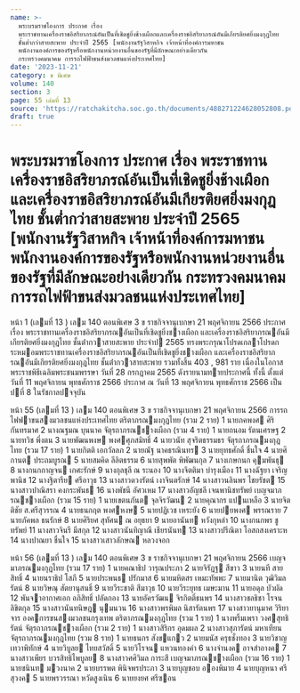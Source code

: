 ```yaml
---
name: >-
  พระบรมราชโองการ ประกาศ เรื่อง
  พระราชทานเครื่องราชอิสริยาภรณ์อันเป็นที่เชิดชูยิ่งช้างเผือกและเครื่องราชอิสริยาภรณ์อันมีเกียรติยศยิ่งมงกุฎไทย
  ชั้นต่ำกว่าสายสะพาย ประจำปี 2565 [พนักงานรัฐวิสาหกิจ เจ้าหน้าที่องค์การมหาชน
  พนักงานองค์การของรัฐหรือพนักงานหน่วยงานอื่นของรัฐที่มีลักษณะอย่างเดียวกัน
  กระทรวงคมนาคม การรถไฟฟ้าขนส่งมวลชนแห่งประเทศไทย]
date: '2023-11-21'
category: ข พิเศษ
volume: 140
section: 3
page: 55 เล่มที่ 13
source: 'https://ratchakitcha.soc.go.th/documents/488271224628052808.pdf'
draft: true
---
```


# พระบรมราชโองการ ประกาศ เรื่อง พระราชทานเครื่องราชอิสริยาภรณ์อันเป็นที่เชิดชูยิ่งช้างเผือกและเครื่องราชอิสริยาภรณ์อันมีเกียรติยศยิ่งมงกุฎไทย ชั้นต่ำกว่าสายสะพาย ประจำปี 2565 [พนักงานรัฐวิสาหกิจ เจ้าหน้าที่องค์การมหาชน พนักงานองค์การของรัฐหรือพนักงานหน่วยงานอื่นของรัฐที่มีลักษณะอย่างเดียวกัน กระทรวงคมนาคม การรถไฟฟ้าขนส่งมวลชนแห่งประเทศไทย]

หน้า 1 (เลมที่ 13 ) เลม 140 ตอนพิเศษ 3 ข ราชกิจจานุเบกษา 21 พฤศจิกายน 2566 ประกาศ เรื่อง พระราชทานเครื่องราชอิสริยาภรณอันเป็นที่เชิดชูยิ่งชางเผือก และเครื่องราชอิสริยาภรณอันมีเกียรติยศยิ่งมงกุฎไทย ชั้นต่ํากวาสายสะพาย ประจําป 2565 ทรงพระกรุณาโปรดเกลาโปรดกระหมอมพระราชทานเครื่องราชอิสริยาภรณอันเป็นที่เชิดชูยิ่งชางเผือก และเครื่องราชอิสริยาภรณอันมีเกียรติยศยิ่งมงกุฎไทย ชั้นต่ํากวาสายสะพาย รวมทั้งสิ้น 403 , 981 ราย เนื่องในโอกาสพระราชพิธีเฉลิมพระชนมพรรษา วันที่ 28 กรกฎาคม 2565 ดังรายนามทายประกาศนี้ ทั้งนี้ ตั้งแต่วันที่ 11 พฤศจิกายน พุทธศักราช 2566 ประกาศ ณ วันที่ 13 พฤศจิกายน พุทธศักราช 2566 เป็นปที่ 8 ในรัชกาลปจจุบัน

หน้า 55 (เลมที่ 13 ) เลม 140 ตอนพิเศษ 3 ข ราชกิจจานุเบกษา 21 พฤศจิกายน 2566 การรถไฟฟาขนสงมวลชนแห่งประเทศไทย ตริตาภรณมงกุฎไทย (รวม 2 ราย) 1 นายภคพงศ ศิริกันทรมาศ 2 นางณฐมณ บุนนาค จัตุรถาภรณชางเผือก (รวม 4 ราย) 1 นายถนอม รัตนเศรษฐ 2 นายทวิช พึ่งตน 3 นายพัฒนพงษ พงศศุภสมิทธิ์ 4 นายวนัท สุจริตธรรมธร จัตุรถาภรณมงกุฎไทย (รวม 17 ราย) 1 นายกิตติ เอกวัลลภ 2 นายณัฐ นาคธรณินทร 3 นายยุทธศักดิ์ ชื่นใจ 4 นายศิกานต ประถมบูรณ 5 นายสมคิด ลีลิตธรรม 6 นายสุพพัต พิพัฒนกุล 7 นางเกษกนก คุมพันธุ 8 นางกนกกาญจน เกศะรักษ์ 9 นางกุลชุลี ณ ระนอง 10 นางจิตติมา บํารุงเมือง 11 นางฉัฐยา เจริญพานิช 12 นางฐิตารีย ศรีอาวุธ 13 นางสาวดวงรัตน์ เงาจินตรักษ์ 14 นางสาวนลินพร ไชยรัชต 15 นางสาวปาณิสรา คงกระพันธ 16 นางพัชนี อัศวเหม 17 นางสาวอัญชลี เจนพานิชทรัพย์ เบญจมาภรณชางเผือก (รวม 15 ราย) 1 นายเขตนภันต จุลจิรวัฒน 2 นายคุณากร แปนเหลือ 3 นายจิตติชัย ส.ศรีสุวรรณ 4 นายธนกฤต พงศหงษ 5 นายปฏิเวช เหระยัง 6 นายปยพงศ พรรณราย 7 นายภัคพล ธนรักษ์ 8 นายศิริยศ สุทัศน ณ อยุธยา 9 นายอานันท หวังกุหลํา 10 นางกนกพร ชูทรัพย์ 11 นางสาวจินรี มีสกุล 12 นางสาวนันทิญาณี เธียรนันท 13 นางสาวปรีณิตา โอสถสงเคราะห 14 นางปาณยา ชื่นใจ 15 นางสาวเสาวลักษณ หลวงจอก

หน้า 56 (เลมที่ 13 ) เลม 140 ตอนพิเศษ 3 ข ราชกิจจานุเบกษา 21 พฤศจิกายน 2566 เบญจมาภรณมงกุฎไทย (รวม 17 ราย) 1 นายคณาธิป วารุณประภา 2 นายจิรัฎฐ สีขาว 3 นายนที สายสิทธิ์ 4 นายนราธิป โสภี 5 นายประพนธ ปรักมาส 6 นายมหิตสร เหมะทัพพะ 7 นายมานิต วุฒิวิมลรัตน์ 8 นายวิษณุ สัตยานุสนธิ์ 9 นายวีระชาติ สีมาวุธ 10 นายวีระยุทธ เมษะมาน 11 นายอดุล บัวผัด 12 พันจาอากาศเอก อภิสิทธิ์ ปลัดกอง 13 นายอัครวัฒน จิรกิตติ์ธนพร 14 นางสาวชลธิชา โรจนลิขิตกุล 15 นางสาวนันทนิษฎ นุมนวน 16 นางสาวพรพิมล นิสารัตนพร 17 นางสาวยานุมาศ วิริยาจาร องคการขนสงมวลชนกรุงเทพ ตริตาภรณมงกุฎไทย (รวม 1 ราย) 1 นางพริ้มเพรา วงศสุทธิรัตน์ จัตุรถาภรณชางเผือก (รวม 2 ราย) 1 นางสาวสิริกร อุดมผล 2 นางสาวสุภารัตน์ มหาเทียน จัตุรถาภรณมงกุฎไทย (รวม 8 ราย) 1 นายธนกร สังขแกว 2 นายมนัส ครุธชั่งทอง 3 นายวิชาญ เทวาพิทักษ์ 4 นายวิบูลย ไทยสวัสดิ์ 5 นายวิโรจน แหวนทองคํา 6 นางจํานงค อาจสําอางค 7 นางสาวเพียร บวรสิทธิไพบูลย 8 นางสาวศศิวิมล การะสี เบญจมาภรณชางเผือก (รวม 16 ราย) 1 นายชนินท มวงนาค 2 นายบรรพต พินิจพรประภา 3 นายบุญชอบ อองพิมาย 4 นายบุญหนา ศรีสุวงค 5 นายพรวรรณา หวัดสูงเนิน 6 นายยงยศ ศรีซอน
